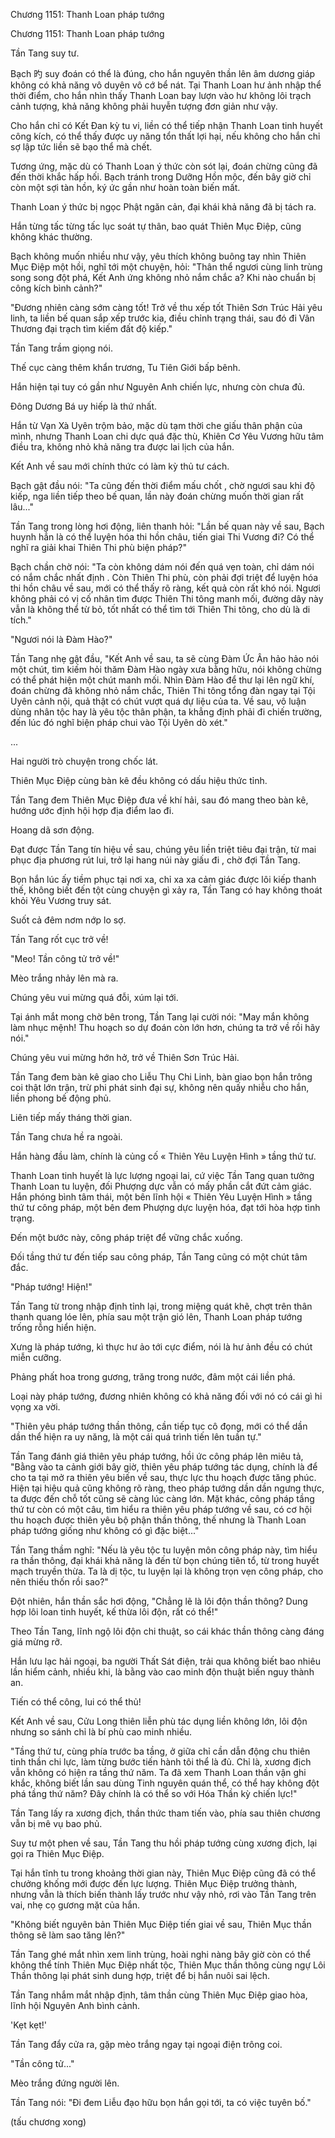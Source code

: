 




Chương 1151: Thanh Loan pháp tướng


Chương 1151: Thanh Loan pháp tướng

Tần Tang suy tư.

Bạch 旳 suy đoán có thể là đúng, cho hắn nguyên thần lên âm dương giáp không có khả năng vô duyên vô cớ bể nát. Tại Thanh Loan hư ảnh nhập thể thời điểm, cho hắn nhìn thấy Thanh Loan bay lượn vào hư không lôi trạch cảnh tượng, khả năng không phải huyễn tượng đơn giản như vậy.

Cho hắn chỉ có Kết Đan kỳ tu vi, liền có thể tiếp nhận Thanh Loan tinh huyết công kích, có thể thấy được uy năng tổn thất lợi hại, nếu không cho hắn chỉ sợ lập tức liền sẽ bạo thể mà chết.

Tương ứng, mặc dù có Thanh Loan ý thức còn sót lại, đoán chừng cũng đã đến thời khắc hấp hối. Bạch tránh trong Dưỡng Hồn mộc, đến bây giờ chỉ còn một sợi tàn hồn, ký ức gần như hoàn toàn biến mất.

Thanh Loan ý thức bị ngọc Phật ngăn cản, đại khái khả năng đã bị tách ra.

Hắn từng tấc từng tấc lục soát tự thân, bao quát Thiên Mục Điệp, cũng không khác thường.

Bạch không muốn nhiều như vậy, yêu thích không buông tay nhìn Thiên Mục Điệp một hồi, nghĩ tới một chuyện, hỏi: "Thân thể ngươi cùng linh trùng song song đột phá, Kết Anh ứng không nhỏ nắm chắc a? Khi nào chuẩn bị công kích bình cảnh?"

"Đương nhiên càng sớm càng tốt! Trở về thu xếp tốt Thiên Sơn Trúc Hải yêu linh, ta liền bế quan sắp xếp trước kia, điều chỉnh trạng thái, sau đó đi Vân Thương đại trạch tìm kiếm đất độ kiếp."

Tần Tang trầm giọng nói.

Thế cục càng thêm khẩn trương, Tu Tiên Giới bấp bênh.

Hắn hiện tại tuy có gần như Nguyên Anh chiến lực, nhưng còn chưa đủ.

Đông Dương Bá uy hiếp là thứ nhất.

Hắn từ Vạn Xà Uyên trộm bảo, mặc dù tạm thời che giấu thân phận của mình, nhưng Thanh Loan chi dực quá đặc thù, Khiên Cơ Yêu Vương hữu tâm điều tra, không nhỏ khả năng tra được lai lịch của hắn.

Kết Anh về sau mới chính thức có làm kỳ thủ tư cách.

Bạch gật đầu nói: "Ta cũng đến thời điểm mấu chốt , chờ ngươi sau khi độ kiếp, nga liền tiếp theo bế quan, lần này đoán chừng muốn thời gian rất lâu..."

Tần Tang trong lòng hơi động, liên thanh hỏi: "Lần bế quan này về sau, Bạch huynh hẳn là có thể luyện hóa thi hồn châu, tiến giai Thi Vương đi? Có thể nghĩ ra giải khai Thiên Thi phù biện pháp?"

Bạch chần chờ nói: "Ta còn không dám nói đến quá vẹn toàn, chỉ dám nói có nắm chắc nhất định . Còn Thiên Thi phù, còn phải đợi triệt để luyện hóa thi hồn châu về sau, mới có thể thấy rõ ràng, kết quả còn rất khó nói. Ngươi không phải có vị cố nhân tìm được Thiên Thi tông manh mối, đường dây này vẫn là không thể từ bỏ, tốt nhất có thể tìm tới Thiên Thi tông, cho dù là di tích."

"Ngươi nói là Đàm Hào?"

Tần Tang nhẹ gật đầu, "Kết Anh về sau, ta sẽ cùng Đàm Ức Ân hảo hảo nói một chút, tìm kiếm hỏi thăm Đàm Hào ngày xưa bằng hữu, nói không chừng có thể phát hiện một chút manh mối. Nhìn Đàm Hào để thư lại lên ngữ khí, đoán chừng đã không nhỏ nắm chắc, Thiên Thi tông tổng đàn ngay tại Tội Uyên cảnh nội, quả thật có chút vượt quá dự liệu của ta. Về sau, vô luận dùng nhân tộc hay là yêu tộc thân phận, ta khẳng định phải đi chiến trường, đến lúc đó nghĩ biện pháp chui vào Tội Uyên dò xét."

...

Hai người trò chuyện trong chốc lát.

Thiên Mục Điệp cùng bàn kê đều không có dấu hiệu thức tỉnh.

Tần Tang đem Thiên Mục Điệp đưa về khí hải, sau đó mang theo bàn kê, hướng ước định hội hợp địa điểm lao đi.

Hoang dã sơn động.

Đạt được Tần Tang tín hiệu về sau, chúng yêu liền triệt tiêu đại trận, từ mai phục địa phương rút lui, trở lại hang núi này giấu đi , chờ đợi Tần Tang.

Bọn hắn lúc ấy tiềm phục tại nơi xa, chỉ xa xa cảm giác được lôi kiếp thanh thế, không biết đến tột cùng chuyện gì xảy ra, Tần Tang có hay không thoát khỏi Yêu Vương truy sát.

Suốt cả đêm nơm nớp lo sợ.

Tần Tang rốt cục trở về!

"Meo! Tần công tử trở về!"

Mèo trắng nhảy lên mà ra.

Chúng yêu vui mừng quá đỗi, xúm lại tới.

Tại ánh mắt mong chờ bên trong, Tần Tang lại cười nói: "May mắn không làm nhục mệnh! Thu hoạch so dự đoán còn lớn hơn, chúng ta trở về rồi hãy nói."

Chúng yêu vui mừng hớn hở, trở về Thiên Sơn Trúc Hải.

Tần Tang đem bàn kê giao cho Liễu Thụ Chi Linh, bàn giao bọn hắn trông coi thật lớn trận, trừ phi phát sinh đại sự, không nên quấy nhiễu cho hắn, liền phong bế động phủ.

Liên tiếp mấy tháng thời gian.

Tần Tang chưa hề ra ngoài.

Hắn hàng đầu làm, chính là củng cố « Thiên Yêu Luyện Hình » tầng thứ tư.

Thanh Loan tinh huyết là lực lượng ngoại lai, cứ việc Tần Tang quan tưởng Thanh Loan tu luyện, đối Phượng dực vẫn có mấy phần cắt đứt cảm giác. Hắn phóng bình tâm thái, một bên lĩnh hội « Thiên Yêu Luyện Hình » tầng thứ tư công pháp, một bên đem Phượng dực luyện hóa, đạt tới hòa hợp tình trạng.

Đến một bước này, công pháp triệt để vững chắc xuống.

Đối tầng thứ tư đến tiếp sau công pháp, Tần Tang cũng có một chút tâm đắc.

"Pháp tướng! Hiện!"

Tần Tang từ trong nhập định tỉnh lại, trong miệng quát khẽ, chợt trên thân thanh quang lóe lên, phía sau một trận gió lên, Thanh Loan pháp tướng trống rỗng hiển hiện.

Xưng là pháp tướng, kì thực hư ảo tới cực điểm, nói là hư ảnh đều có chút miễn cưỡng.

Phảng phất hoa trong gương, trăng trong nước, đâm một cái liền phá.

Loại này pháp tướng, đương nhiên không có khả năng đối với nó có cái gì hi vọng xa vời.

"Thiên yêu pháp tướng thần thông, cần tiếp tục cô đọng, mới có thể dần dần thể hiện ra uy năng, là một cái quá trình tiến lên tuần tự."

Tần Tang đánh giá thiên yêu pháp tướng, hồi ức công pháp lên miêu tả, "Bằng vào ta cảnh giới bây giờ, thiên yêu pháp tướng tác dụng, chính là để cho ta tại mở ra thiên yêu biến về sau, thực lực thu hoạch được tăng phúc. Hiện tại hiệu quả cũng không rõ ràng, theo pháp tướng dần dần ngưng thực, ta được đến chỗ tốt cũng sẽ càng lúc càng lớn. Mặt khác, công pháp tầng thứ tư còn có một câu, tìm hiểu ra thiên yêu pháp tướng về sau, có cơ hội thu hoạch được thiên yêu bộ phận thần thông, thế nhưng là Thanh Loan pháp tướng giống như không có gì đặc biệt..."

Tần Tang thầm nghĩ: "Nếu là yêu tộc tu luyện môn công pháp này, tìm hiểu ra thần thông, đại khái khả năng là đến từ bọn chúng tiên tổ, từ trong huyết mạch truyền thừa. Ta là dị tộc, tu luyện lại là không trọn vẹn công pháp, cho nên thiếu thốn rồi sao?"

Đột nhiên, hắn thần sắc hơi động, "Chẳng lẽ là lôi độn thần thông? Dung hợp lôi loan tinh huyết, kế thừa lôi độn, rất có thể!"

Theo Tần Tang, lĩnh ngộ lôi độn chi thuật, so cái khác thần thông càng đáng giá mừng rỡ.

Hắn lưu lạc hải ngoại, ba người Thất Sát điện, trải qua không biết bao nhiêu lần hiểm cảnh, nhiều khi, là bằng vào cao minh độn thuật biến nguy thành an.

Tiến có thể công, lui có thể thủ!

Kết Anh về sau, Cửu Long thiên liễn phù tác dụng liền không lớn, lôi độn nhưng so sánh chỉ là bí phù cao minh nhiều.

"Tầng thứ tư, cùng phía trước ba tầng, ở giữa chỉ cần dẫn động chu thiên tinh thần chi lực, làm từng bước tiến hành tôi thể là đủ. Chỉ là, xương địch vẫn không có hiện ra tầng thứ năm. Ta đã xem Thanh Loan thần vận ghi khắc, không biết lần sau dùng Tinh nguyên quán thể, có thể hay không đột phá tầng thứ năm? Đây chính là có thể so với Hóa Thần kỳ chiến lực!"

Tần Tang lấy ra xương địch, thần thức tham tiến vào, phía sau thiên chương vẫn bị mê vụ bao phủ.

Suy tư một phen về sau, Tần Tang thu hồi pháp tướng cùng xương địch, lại gọi ra Thiên Mục Điệp.

Tại hắn tĩnh tu trong khoảng thời gian này, Thiên Mục Điệp cũng đã có thể chưởng khống mới được đến lực lượng. Thiên Mục Điệp trưởng thành, nhưng vẫn là thích biến thành lấy trước như vậy nhỏ, rơi vào Tần Tang trên vai, nhẹ cọ gương mặt của hắn.

"Không biết nguyên bản Thiên Mục Điệp tiến giai về sau, Thiên Mục thần thông sẽ làm sao tăng lên?"

Tần Tang ghé mắt nhìn xem linh trùng, hoài nghi nàng bây giờ còn có thể không thể tính Thiên Mục Điệp nhất tộc, Thiên Mục thần thông cùng ngự Lôi Thần thông lại phát sinh dung hợp, triệt để bị hắn nuôi sai lệch.

Tần Tang nhắm mắt nhập định, tâm thần cùng Thiên Mục Điệp giao hòa, lĩnh hội Nguyên Anh bình cảnh.

'Kẹt kẹt!'

Tần Tang đẩy cửa ra, gặp mèo trắng ngay tại ngoại điện trông coi.

"Tần công tử..."

Mèo trắng đứng người lên.

Tần Tang nói: "Đi đem Liễu đạo hữu bọn hắn gọi tới, ta có việc tuyên bố."

(tấu chương xong)




